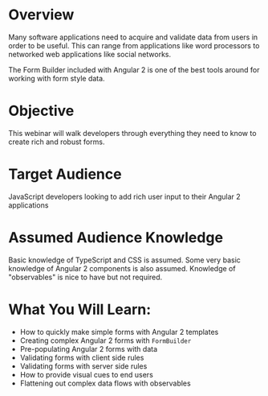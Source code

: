 # Overview

Many software applications need to acquire and validate data from users
in order to be useful.  This can range from applications like word
processors to networked web applications like social networks.

The Form Builder included with Angular 2 is one of the best tools around
for working with form style data.


# Objective

This webinar will walk developers through everything they need to know
to create rich and robust forms.

# Target Audience

JavaScript developers looking to add rich user input to their Angular 2
applications

# Assumed Audience Knowledge

Basic knowledge of TypeScript and CSS is assumed.  Some very basic 
knowledge of Angular 2 components is also assumed.  Knowledge of 
"observables" is nice to have but not required.


# What You Will Learn:

* How to quickly make simple forms with Angular 2 templates
* Creating complex Angular 2 forms with `FormBuilder`
* Pre-populating Angular 2 forms with data
* Validating forms with client side rules
* Validating forms with server side rules
* How to provide visual cues to end users
* Flattening out complex data flows with observables
